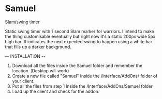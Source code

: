 Samuel
======

Slam/swing timer

Static swing timer with 1 second Slam marker for warriors.
I intend to make the thing customisable eventually but right now it's a static 200px wide 5px high bar.
It indicates the next expected swing to happen using a white bar that fills up a darker background.

-- INSTALLATION --

1. Download all the files inside the Samuel folder and remember the location. (Desktop will work)
2. Create a new file called "Samuel" inside the /Interface/AddOns/ folder of your client.
3. Put all the files from step 1 inside the /Interface/AddOns/Samuel folder
4. Load up the client and check for the addon.
